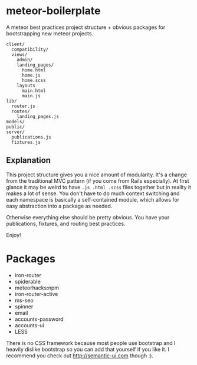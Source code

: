 meteor-boilerplate
==================

A meteor best practices project structure + obvious packages for bootstrapping new meteor projects.

```
client/
  compatibility/
  views/
    admin/
    landing_pages/
      home.html
      home.js
      home.scss
    layouts
      main.html
      main.js
lib/
  router.js
  routes/
    landing_pages.js
models/
public/
server/
  publications.js
  fixtures.js
```

Explanation
-----------
This project structure gives you a nice amount of modularity. It's a change from the traditional MVC pattern (if you come from Rails especially). At first glance it may be weird to have `.js .html .scss` files together but in reality it makes a lot of sense. You don't have to do much context switching and each namespace is basically a self-contained module, which allows for easy abstraction into a package as needed.

Otherwise everything else should be pretty obvious. You have your publications, fixtures, and routing best practices.

Enjoy!

Packages
========

* iron-router
* spiderable
* meteorhacks:npm
* iron-router-active
* ms-seo
* spinner
* email
* accounts-password
* accounts-ui
* LESS

There is no CSS framework because most people use bootstrap and I heavily dislike bootstrap so you can add that yourself if you like it. I recommend you check out http://semantic-ui.com though :).
